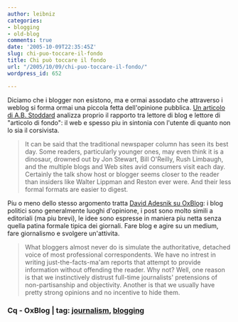 ```yaml
---
author: leibniz
categories:
- blogging
- old-blog
comments: true
date: '2005-10-09T22:35:45Z'
slug: chi-puo-toccare-il-fondo
title: Chi può toccare il fondo
url: "/2005/10/09/chi-puo-toccare-il-fondo/"
wordpress_id: 652

---
```

Diciamo che i blogger non esistono, ma e ormai assodato che attraverso i weblog si forma ormai una piccola fetta dell'opinione pubblica. [Un articolo di A.B. Stoddard](https://www.cq.com/public/stoddard.html) analizza proprio il rapporto tra lettore di blog e lettore di "articolo di fondo": il web e spesso piu in sintonia con l'utente di quanto non lo sia il corsivista.  




> It can be said that the traditional newspaper column has seen its best day. Some readers, particularly younger ones, may even think it is a dinosaur, drowned out by Jon Stewart, Bill O'Reilly, Rush Limbaugh, and the multiple blogs and Web sites avid consumers visit each day. Certainly the talk show host or blogger seems closer to the reader than insiders like Walter Lippman and Reston ever were. And their less formal formats are easier to digest.

   

Piu o meno dello stesso argomento tratta [David Adesnik su OxBlog](https://oxblog.blogspot.com/2005_10_02_oxblog_archive.html#112880995997410605): i blog politici sono generalmente luoghi d'opinione, i post sono molto simili a editoriali (ma piu brevi), le idee sono espresse in maniera piu netta senza quella patina formale tipica dei giornali. Fare blog e agire su un medium, fare giornalismo e svolgere un'attivita.  




> What bloggers almost never do is simulate the authoritative, detached voice of most professional correspondents. We have no intrest in writing just-the-facts-ma'am reports that attempt to provide information without offending the reader. Why not? Well, one reason is that we instinctively distrust full-time journalists' pretensions of non-partisanship and objectivity. Another is that we usually have pretty strong opinions and no incentive to hide them.

  

### Cq - OxBlog | tag: [journalism](https://www.technorati.com/tags/journalism), [blogging](https://www.technorati.com/tags/blogging)
